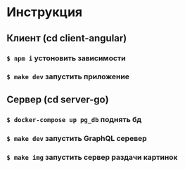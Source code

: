 # Инструкция
## Клиент (cd client-angular)
### `$ npm i` устоновить зависимости
### `$ make dev` запустить приложение

## Сервер (cd server-go)
### `$ docker-compose up pg_db` поднять бд
### `$ make dev` запустить GraphQL серевер 
### `$ make img` запустить сервер раздачи картинок

